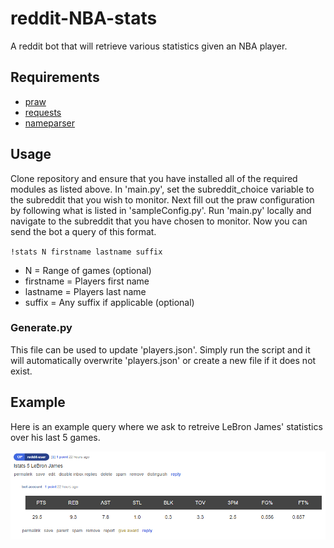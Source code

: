 # reddit-NBA-stats
A reddit bot that will retrieve various statistics given an NBA player.

## Requirements
* [praw](https://praw.readthedocs.io/en/latest/)
* [requests](https://requests.readthedocs.io/en/master/)
* [nameparser](https://github.com/derek73/python-nameparser)

## Usage 
Clone repository and ensure that you have installed all of the required modules as listed above. In 'main.py', set the subreddit_choice variable to the subreddit that you wish to monitor. Next fill out the praw configuration by following what is listed in 'sampleConfig.py'. Run 'main.py' locally and navigate to the subreddit that you have chosen to monitor. Now you can send the bot a query of this format.

`!stats N firstname lastname suffix`

* N = Range of games (optional)
* firstname = Players first name
* lastname = Players last name
* suffix = Any suffix if applicable (optional)

### Generate.py
This file can be used to update 'players.json'. Simply run the script and it will automatically overwrite 'players.json' or create a new file if it does not exist.

## Example
Here is an example query where we ask to retreive LeBron James' statistics over his last 5 games.

![](images/cMP2SD0.png)

